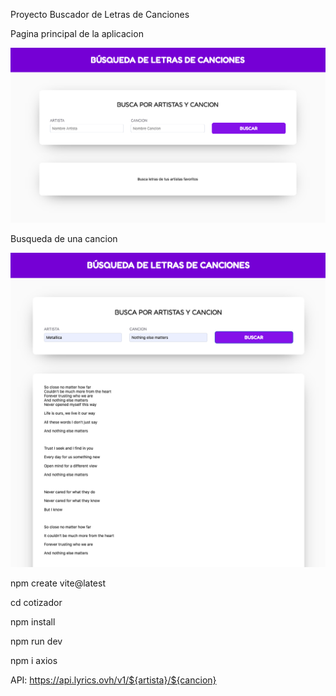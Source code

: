 Proyecto Buscador de Letras de Canciones




Pagina principal de la aplicacion

![alt text](/src/img/Principal.png)


Busqueda de una cancion

![alt text](/src/img/Busqueda.png)



npm create vite@latest


cd cotizador

npm install 
 
npm run dev


npm i axios


API: https://api.lyrics.ovh/v1/${artista}/${cancion}
